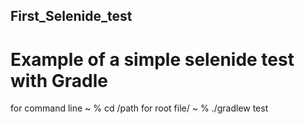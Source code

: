## First_Selenide_test
# Example of a simple selenide test with Gradle
for command line
~ %  cd /path for root file/
 ~ %  ./gradlew test
